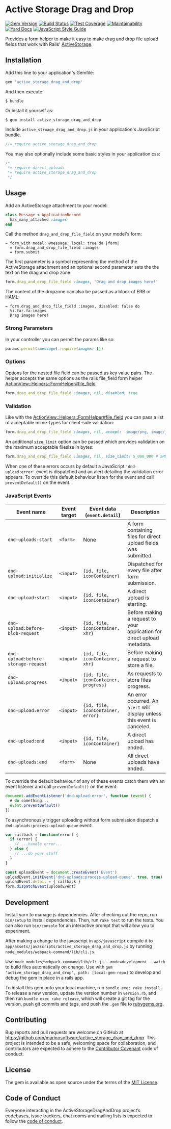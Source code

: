 # Active Storage Drag and Drop

[![Gem Version](https://badge.fury.io/rb/active_storage_drag_and_drop.svg)](https://badge.fury.io/rb/active_storage_drag_and_drop)
[![Build Status](https://travis-ci.org/marinosoftware/active_storage_drag_and_drop.svg?branch=master)](https://travis-ci.org/marinosoftware/active_storage_drag_and_drop)
[![Test Coverage](https://api.codeclimate.com/v1/badges/13860b97c99c3a989176/test_coverage)](https://codeclimate.com/github/marinosoftware/active_storage_drag_and_drop/test_coverage)
[![Maintainability](https://api.codeclimate.com/v1/badges/13860b97c99c3a989176/maintainability)](https://codeclimate.com/github/marinosoftware/active_storage_drag_and_drop/maintainability)
[![Yard Docs](http://img.shields.io/badge/yard-docs-blue.svg)](https://www.rubydoc.info/gems/active_storage_drag_and_drop)
[![JavaScript Style Guide](https://img.shields.io/badge/code_style-standard-brightgreen.svg)](https://standardjs.com)

Provides a form helper to make it easy to make drag and drop file upload fields that work with
Rails' [ActiveStorage](https://github.com/rails/rails/tree/master/activestorage).

## Installation

Add this line to your application's Gemfile:

```ruby
gem 'active_storage_drag_and_drop'
```

And then execute:

    $ bundle

Or install it yourself as:

    $ gem install active_storage_drag_and_drop

Include `active_stroage_drag_and_drop.js` in your application's JavaScript bundle.
```js
//= require active_storage_drag_and_drop
```

You may also optionally include some basic styles in your application css:
```css
/*
 *= require direct_uploads
 *= require active_storage_drag_and_drop
 */
```

## Usage

Add an ActiveStorage attachment to your model:
```ruby
class Message < ApplicationRecord
  has_many_attached :images
end
```
Call the method `drag_and_drop_file_field` on your model's form:
```haml
= form_with model: @message, local: true do |form|
  = form.drag_and_drop_file_field :images
  = form.submit
```
The first parameter is a symbol representing the method of the ActiveStorage attachment and an
optional second parameter sets the the text on the drag and drop zone.
```ruby
form.drag_and_drop_file_field :images, 'Drag and drop images here!'
```
The content of the dropzone can also be passed as a block of ERB or HAML:
```haml
= form.drag_and_drop_file_field :images, disabled: false do
  %i.far.fa-images
  Drag images here!
```

### Strong Parameters

In your controller you can permit the params like so:
```ruby
params.permit(:message).require(images: [])
```

### Options
Options for the nested file field can be passed as key value pairs. The helper accepts the same
options as the rails file_field form helper
[ActionView::Helpers::FormHelper#file_field](https://edgeapi.rubyonrails.org/classes/ActionView/Helpers/FormHelper.html#method-i-file_field)
```ruby
form.drag_and_drop_file_field :images, nil, disabled: true
```

### Validation

Like with the
[ActionView::Helpers::FormHelper#file_field](https://edgeapi.rubyonrails.org/classes/ActionView/Helpers/FormHelper.html#method-i-file_field)
you can pass a list of acceptable mime-types for client-side validation:
```ruby
form.drag_and_drop_file_field :images, nil, accept: 'image/png, image/jpeg, image/gif, image/tiff'
```
An additional `size_limit` option can be passed which provides validation on the maximum acceptable
filesize in bytes:
```ruby
form.drag_and_drop_file_field :images, nil, size_limit: 5_000_000 # 5MB upper limit on file size
```
When one of these errors occurs by default a JavaScript `'dnd-upload:error'` event is dispatched
and an alert detailing the validation error appears. To override this default behaviour listen
for the event and call `preventDefault()` on the event.

### JavaScript Events

| Event name | Event target | Event data (`event.detail`) | Description |
| --- | --- | --- | --- |
| `dnd-uploads:start` | `<form>` | None | A form containing files for direct upload fields was submitted. |
| `dnd-upload:initialize` | `<input>` | `{id, file, iconContainer}` | Dispatched for every file after form submission. |
| `dnd-upload:start` | `<input>` | `{id, file, iconContainer}` | A direct upload is starting. |
| `dnd-upload:before-blob-request` | `<input>` | `{id, file, iconContainer, xhr}` | Before making a request to your application for direct upload metadata. |
| `dnd-upload:before-storage-request` | `<input>` | `{id, file, iconContainer, xhr}` | Before making a request to store a file. |
| `dnd-upload:progress` | `<input>` | `{id, file, iconContainer, progress}` | As requests to store files progress. |
| `dnd-upload:error` | `<input>` | `{id, file, iconContainer, error}` | An error occurred. An `alert` will display unless this event is canceled. |
| `dnd-upload:end` | `<input>` | `{id, file, iconContainer}` | A direct upload has ended. |
| `dnd-uploads:end` | `<form>` | None | All direct uploads have ended. |

To override the default behaviour of any of these events catch them with an event listener and call
`preventDefault()` on the event:
```javascript
document.addEventListener('dnd-upload:error', function (event) {
  # do something...
  event.preventDefault()
})
```

To asynchronously trigger uploading without form submission dispatch a
`dnd-uploads:process-upload-queue` event:
```javascript
var callback = function(error) {
  if (error) {
    // ...handle error...
  } else {
    // ...do your stuff
  }
}

const uploadEvent = document.createEvent('Event')
uploadEvent.initEvent('dnd-uploads:process-upload-queue', true, true)
uploadEvent.detail = { callback }
form.dispatchEvent(uploadEvent)
```

## Development

Install yarn to manage js dependencies. After checking out the repo, run `bin/setup` to install
dependencies. Then, run `rake test` to run the tests. You can also run `bin/console` for an
interactive prompt that will allow you to experiment.

After making a change to the javascript in `app/javascript` compile it to
`app/assets/javascripts/active_storage_drag_and_drop.js` by running
`node_modules/webpack-command/lib/cli.js`.

Use `node_modules/webpack-command/lib/cli.js --mode=development --watch` to build files
automatically on change.  Use with `gem 'active_storage_drag_and_drop', path: [local-gem-repo]` to
develop and debug the gem in place in a rails app.

To install this gem onto your local machine, run `bundle exec rake install`. To release a new
version, update the version number in `version.rb`, and then run `bundle exec rake release`, which
will create a git tag for the version, push git commits and tags, and push the `.gem` file to
[rubygems.org](https://rubygems.org).

## Contributing

Bug reports and pull requests are welcome on GitHub at
https://github.com/marinosoftware/active_storage_drag_and_drop. This project is intended to be a
safe, welcoming space for collaboration, and contributors are expected to adhere to the
[Contributor Covenant](http://contributor-covenant.org) code of conduct.

## License

The gem is available as open source under the terms of the
[MIT License](https://opensource.org/licenses/MIT).

## Code of Conduct

Everyone interacting in the ActiveStorageDragAndDrop project’s codebases, issue trackers, chat
rooms and mailing lists is expected to follow the
[code of conduct](https://github.com/marinosoftware/active_storage_drag_and_drop/blob/master/CODE_OF_CONDUCT.md).
